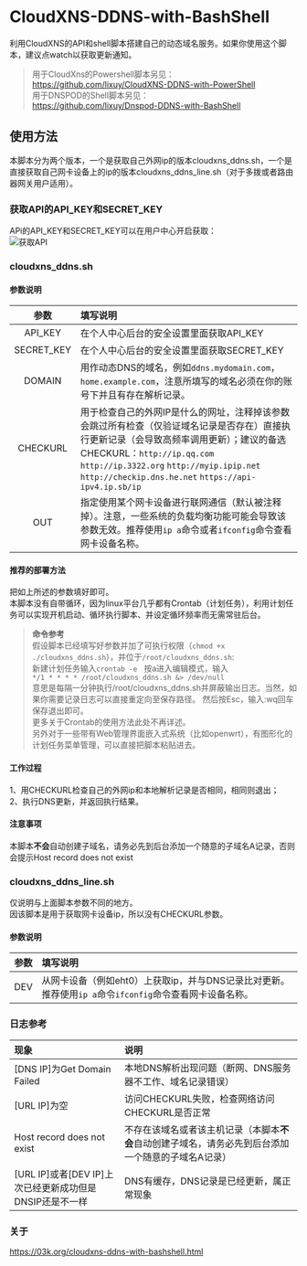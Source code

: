 # CloudXNS-DDNS-with-BashShell
利用CloudXNS的API和shell脚本搭建自己的动态域名服务。如果你使用这个脚本，建议点watch以获取更新通知。  
>用于CloudXns的Powershell脚本另见：  
https://github.com/lixuy/CloudXNS-DDNS-with-PowerShell  
用于DNSPOD的Shell脚本另见：  
https://github.com/lixuy/Dnspod-DDNS-with-BashShell  
## 使用方法
本脚本分为两个版本，一个是获取自己外网ip的版本cloudxns_ddns.sh，一个是直接获取自己网卡设备上的ip的版本cloudxns_ddns_line.sh（对于多拨或者路由器网关用户适用）。
### 获取API的API_KEY和SECRET_KEY
APi的API_KEY和SECRET_KEY可以在用户中心开启获取：  
![获取API](https://www.cloudxns.net/Public/Uploads/Article/201506/5577aca518efa.jpg)
### **cloudxns_ddns.sh**
#### 参数说明  
参数|填写说明
:-:|:-
|API_KEY | 在个人中心后台的安全设置里面获取API_KEY|
SECRET_KEY|在个人中心后台的安全设置里面获取SECRET_KEY
DOMAIN| 用作动态DNS的域名，例如```ddns.mydomain.com```，```home.example.com```，注意所填写的域名必须在你的账号下并且有存在解析记录。
CHECKURL|用于检查自己的外网IP是什么的网址，注释掉该参数会跳过所有检查（仅验证域名记录是否存在）直接执行更新记录（会导致高频率调用更新）；建议的备选CHECKURL：```http://ip.qq.com``` ```http://ip.3322.org``` ```http://myip.ipip.net``` ```http://checkip.dns.he.net``` ```https://api-ipv4.ip.sb/ip```
OUT|指定使用某个网卡设备进行联网通信（默认被注释掉）。注意，一些系统的负载均衡功能可能会导致该参数无效。推荐使用```ip a```命令或者```ifconfig```命令查看网卡设备名称。

#### **推荐的部署方法**
把如上所述的参数填好即可。  
本脚本没有自带循环，因为linux平台几乎都有Crontab（计划任务），利用计划任务可以实现开机启动、循环执行脚本、并设定循环频率而无需常驻后台。  
>**命令参考**  
假设脚本已经填写好参数并加了可执行权限（```chmod +x ./cloudxns_ddns.sh```），并位于```/root/cloudxns_ddns.sh```:  
新建计划任务输入```crontab -e```  
按a进入编辑模式，输入   
 ```*/1 * * * * /root/cloudxns_ddns.sh &> /dev/null```  
意思是每隔一分钟执行/root/cloudxns_ddns.sh并屏蔽输出日志。当然，如果你需要记录日志可以直接重定向至保存路径。 
然后按Esc，输入:wq回车保存退出即可。  
更多关于Crontab的使用方法此处不再详述。  
另外对于一些带有Web管理界面嵌入式系统（比如openwrt），有图形化的计划任务菜单管理，可以直接把脚本粘贴进去。

#### 工作过程
1、用CHECKURL检查自己的外网ip和本地解析记录是否相同，相同则退出；  
2、执行DNS更新，并返回执行结果。
#### 注意事项
本脚本**不会**自动创建子域名，请务必先到后台添加一个随意的子域名A记录，否则会提示Host record does not exist 

### **cloudxns_ddns_line.sh**
仅说明与上面脚本参数不同的地方。  
因该脚本是用于获取网卡设备ip，所以没有CHECKURL参数。  
#### 参数说明
参数|填写说明
:-:|:-
|DEV | 从网卡设备（例如eht0）上获取ip，并与DNS记录比对更新。推荐使用```ip a```命令```ifconfig```命令查看网卡设备名称。  

### 日志参考
现象|说明
:-|:-
[DNS IP]为Get Domain Failed|本地DNS解析出现问题（断网、DNS服务器不工作、域名记录错误）
[URL IP]为空|访问CHECKURL失败，检查网络访问CHECKURL是否正常
Host record does not exist|不存在该域名或者该主机记录（本脚本**不会**自动创建子域名，请务必先到后台添加一个随意的子域名A记录）
[URL IP]或者[DEV IP]上次已经更新成功但是DNSIP还是不一样|DNS有缓存，DNS记录是已经更新，属正常现象
### **关于**
https://03k.org/cloudxns-ddns-with-bashshell.html

